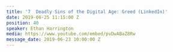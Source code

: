```yaml
---
title: '7  Deadly Sins of the Digital Age: Greed (LinkedIn)'
date: 2019-06-25 11:15:00 Z
position: 40
speaker: Ethan Harrington
media: https://www.youtube.com/embed/pvDwABaZ8Rw
message_date: 2019-06-23 10:00:00 Z
---
```


